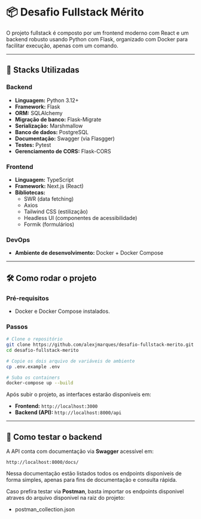 # 📦 Desafio Fullstack Mérito

O projeto fullstack é composto por um frontend moderno com React e um backend robusto usando Python com Flask, organizado com Docker para facilitar execução, apenas com um comando.

---

## 🚀 Stacks Utilizadas

### Backend
- **Linguagem:** Python 3.12+
- **Framework:** Flask
- **ORM:** SQLAlchemy
- **Migração de banco:** Flask-Migrate
- **Serialização:** Marshmallow
- **Banco de dados:** PostgreSQL
- **Documentação:** Swagger (via Flasgger)
- **Testes:** Pytest
- **Gerenciamento de CORS:** Flask-CORS

### Frontend
- **Linguagem:** TypeScript
- **Framework:** Next.js (React)
- **Bibliotecas:**
  - SWR (data fetching)
  - Axios
  - Tailwind CSS (estilização)
  - Headless UI (componentes de acessibilidade)
  - Formik (formulários)

### DevOps
- **Ambiente de desenvolvimento:** Docker + Docker Compose

---

## 🛠️ Como rodar o projeto

### Pré-requisitos

- Docker e Docker Compose instalados.

### Passos

```bash
# Clone o repositório
git clone https://github.com/alexjmarques/desafio-fullstack-merito.git
cd desafio-fullstack-merito

# Copie os dois arquivo de variáveis de ambiente
cp .env.example .env

# Suba os containers
docker-compose up --build
```

Após subir o projeto, as interfaces estarão disponíveis em:

- **Frontend:** `http://localhost:3000`
- **Backend (API):** `http://localhost:8000/api`

---

## 📘 Como testar o backend

A API conta com documentação via **Swagger** acessível em:

```url
http://localhost:8000/docs/
```

Nessa documentação estão listados todos os endpoints disponíveis de forma simples, apenas para fins de documentação e consulta rápida.

Caso prefira testar via **Postman**, basta importar os endpoints disponivel atraves do arquivo disponivel na raiz do projeto:

- postman_collection.json
